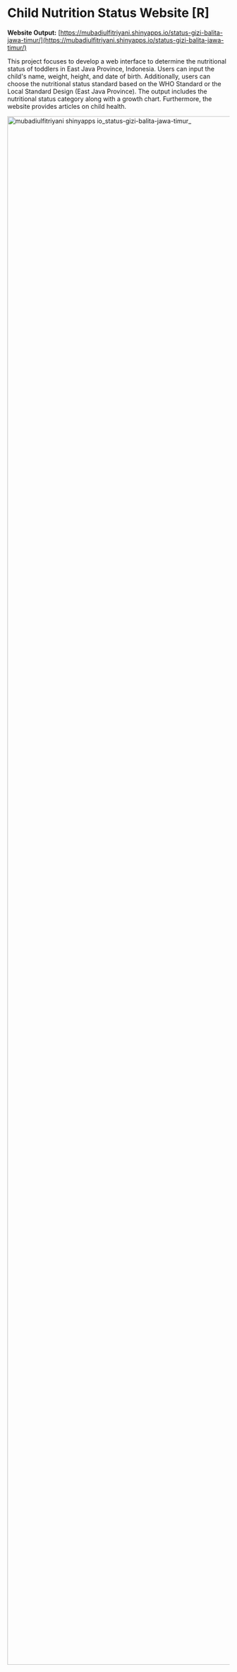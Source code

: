 # **Child Nutrition Status Website [R]**

**Website Output:** [https://mubadiulfitriyani.shinyapps.io/status-gizi-balita-jawa-timur/](https://mubadiulfitriyani.shinyapps.io/status-gizi-balita-jawa-timur/)

This project focuses to develop a web interface to determine the nutritional status of toddlers in East Java Province, Indonesia. Users can input the child's name, weight, height, and date of birth. Additionally, users can choose the nutritional status standard based on the WHO Standard or the Local Standard Design (East Java Province). The output includes the nutritional status category along with a growth chart. Furthermore, the website provides articles on child health.

<img width="2150" height="3506" alt="mubadiulfitriyani shinyapps io_status-gizi-balita-jawa-timur_" src="https://github.com/user-attachments/assets/e62f467d-0fd3-489d-a69a-c46ce7152f86" />


